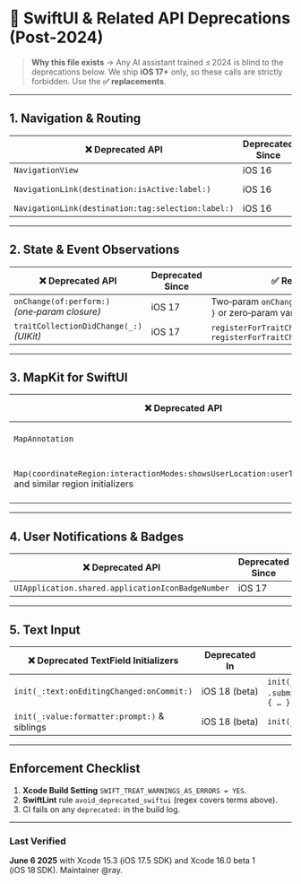 # 📜 SwiftUI & Related API Deprecations (Post‑2024)

> **Why this file exists** → Any AI assistant trained ≤ 2024 is blind to the deprecations below. We ship **iOS 17+** only, so these calls are strictly forbidden. Use the **✅ replacements**.

---

## 1. Navigation & Routing

| ❌ **Deprecated API**                               | Deprecated Since | ✅ Use Instead                                                                                   | Sources                                                                                                                             |
| -------------------------------------------------- | ---------------- | ----------------------------------------------------------------------------------------------- | ----------------------------------------------------------------------------------------------------------------------------------- |
| `NavigationView`                                   | iOS 16           | `NavigationStack` or `NavigationSplitView`                                                      | ([developer.apple.com](https://developer.apple.com/documentation/swiftui/migrating-to-new-navigation-types?utm_source=chatgpt.com)) |
| `NavigationLink(destination:isActive:label:)`      | iOS 16           | Value‑driven `NavigationLink(value:label:)` + `navigationDestination(isPresented:destination:)` | ([discuss.codecademy.com](https://discuss.codecademy.com/t/navigationlink-deprecated-in-ios-16/699301?utm_source=chatgpt.com))      |
| `NavigationLink(destination:tag:selection:label:)` | iOS 16           | Same value‑based navigation pattern                                                             | ([discuss.codecademy.com](https://discuss.codecademy.com/t/navigationlink-deprecated-in-ios-16/699301?utm_source=chatgpt.com))      |

---

## 2. State & Event Observations

| ❌ Deprecated API                              | Deprecated Since | ✅ Replacement                                                                        | Sources                                                                                                                                                                  |
| --------------------------------------------- | ---------------- | ------------------------------------------------------------------------------------ | ------------------------------------------------------------------------------------------------------------------------------------------------------------------------ |
| `onChange(of:perform:)` *(one‑param closure)* | iOS 17           | Two‑param `onChange(of:) { old, new in … }` or zero‑param variant                    | ([medium.com](https://medium.com/%40shakhnoza.mirabzalova1/understanding-onchange-of-perform-deprecation-in-ios-17-8158ef1ad28b?utm_source=chatgpt.com))                 |
| `traitCollectionDidChange(_:)` *(UIKit)*      | iOS 17           | `registerForTraitChanges(_:handler:)` or `registerForTraitChanges(_:target:action:)` | ([stackoverflow.com](https://stackoverflow.com/questions/77475103/traitcollectiondidchange-was-deprecated-in-ios-17-0-how-do-i-use-the-replacem?utm_source=chatgpt.com)) |

---

## 3. MapKit for SwiftUI

| ❌ Deprecated API                                                                                             | Deprecated Since | ✅ Replacement                                              | Sources                                                                                                                                                                  |
| ------------------------------------------------------------------------------------------------------------ | ---------------- | ---------------------------------------------------------- | ------------------------------------------------------------------------------------------------------------------------------------------------------------------------ |
| `MapAnnotation`                                                                                              | iOS 17           | `Annotation` + `Map` initializers with `MapContentBuilder` | ([stackoverflow.com](https://stackoverflow.com/questions/77293611/mapannotation-was-deprecated-in-ios-17-0-use-annotation-along-with-map-initia?utm_source=chatgpt.com)) |
| `Map(coordinateRegion:interactionModes:showsUserLocation:userTrackingMode:)` and similar region initializers | iOS 17           | `Map` with `MapCameraPosition` or content‑builder closure  | ([forums.swift.org](https://forums.swift.org/t/init-coordinateregion-i-was-deprecated-in-ios-17-0/65852?utm_source=chatgpt.com))                                         |

---

## 4. User Notifications & Badges

| ❌ Deprecated API                                  | Deprecated Since | ✅ Replacement                                                                | Sources                                                                                                                              |
| ------------------------------------------------- | ---------------- | ---------------------------------------------------------------------------- | ------------------------------------------------------------------------------------------------------------------------------------ |
| `UIApplication.shared.applicationIconBadgeNumber` | iOS 17           | `UNUserNotificationCenter.current().setBadgeCount(_:withCompletionHandler:)` | ([reddit.com](https://www.reddit.com/r/SwiftUI/comments/18q56as/how_do_i_reset_the_badge_number_in_swiftui/?utm_source=chatgpt.com)) |

---

## 5. Text Input

| ❌ Deprecated TextField Initializers          | Deprecated In | ✅ Replacement                                              | Sources                                                                                                                                                               |
| -------------------------------------------- | ------------- | ---------------------------------------------------------- | --------------------------------------------------------------------------------------------------------------------------------------------------------------------- |
| `init(_:text:onEditingChanged:onCommit:)`    | iOS 18 (beta) | `init(_:text:)` then `.submitLabel(_:)` & `onSubmit { … }` | ([developer.apple.com](https://developer.apple.com/documentation/swiftui/textfield/init%28_%3Atext%3Aoneditingchanged%3Aoncommit%3A%29-588cl?utm_source=chatgpt.com)) |
| `init(_:value:formatter:prompt:)` & siblings | iOS 18 (beta) | `init(_:value:format:prompt:)`                             | ([developer.apple.com](https://developer.apple.com/documentation/swiftui/textfield/init%28_%3Atext%3Aoneditingchanged%3Aoncommit%3A%29-588cl?utm_source=chatgpt.com)) |

---

## Enforcement Checklist

1. **Xcode Build Setting** `SWIFT_TREAT_WARNINGS_AS_ERRORS = YES`.
2. **SwiftLint** rule `avoid_deprecated_swiftui` (regex covers terms above).
3. CI fails on any `deprecated:` in the build log.

---

### Last Verified

**June 6 2025** with Xcode 15.3 (iOS 17.5 SDK) and Xcode 16.0 beta 1 (iOS 18 SDK). Maintainer @ray.
